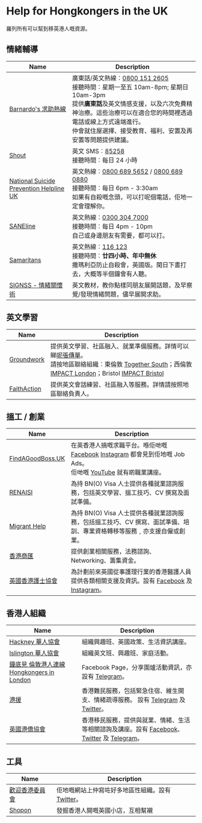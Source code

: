 # Help for Hongkongers in the UK
羅列所有可以幫到移英港人嘅資源。

## 情緒輔導
| Name                                                                                                                                               | Description                                                                                                                                                                                                                                                                        |
| -------------------------------------------------------------------------------------------------------------------------------------------------- | ---------------------------------------------------------------------------------------------------------------------------------------------------------------------------------------------------------------------------------------------------------------------------------- |
| [Barnardo's 求助熱線](https://helpline.barnardos.org.uk/boloh-helpline/hong-kong-bno-xianggang-bno)                                                | 廣東話/英文熱線︰[0800 151 2605](tel:08001512605)<br/>接聽時間︰星期一至五 10am-8pm; 星期日 10am-3pm<br/>提供**廣東話**及英文情感支援，以及六次免費精神治療。這些治療可以在適合您的時間裡透過電話或線上方式遠端進行。<br/>仲會就住屋選擇、接受教育、福利、安置及再安置等問題提供建議。 |
| [Shout](https://giveusashout.org/ "Shout website")                                                                                                 | 英文 SMS︰[85258](sms:+44-85258)<br/>接聽時間︰每日 24 小時<br/>                                                                                                                                                                                                                   |
| [National Suicide Prevention Helpline UK](https://www.spuk.org.uk/national-suicide-prevention-helpline-uk/ "National Suicide Prevention Helpline") | 英文熱線︰[0800 689 5652](tel:08006895652) / [0800 689 0880](tel:08006890880)<br/>接聽時間︰每日 6pm - 3:30am<br/>如果有自殺嘅念頭，可以打呢個電話，佢地一定會理解你。                                                                                                             |
| [SANEline](https://www.sane.org.uk/how-we-help/emotional-support/saneline-services)                                                                | 英文熱線︰[0300 304 7000](tel:+44-03003047000)<br/>接聽時間︰每日 4pm - 10pm<br/>自己或身邊朋友有需要，都可以打。                                                                                                                                                                  |
| [Samaritans](https://www.samaritans.org/)                                                                                                          | 英文熱線︰[116 123](tel:116123)<br/>接聽時間︰**廿四小時、年中無休**<br />撒瑪利亞防止自殺會，英國版。閑日下晝打去，大概等半個鐘會有人聽。                                                                                                                                         |
| [SIGNSS - 情緒關懷術](https://thriveldn.co.uk/communications/toolkits-and-resources/toolkit/thrive-ldn-mental-health-conversation-starter/) | 英文教材，教你點樣同朋友展開話題，及早察覺/發現情緒問題，儘早展開求助。               |

## 英文學習
| Name                                                                | Description                                                                                                                                                                                                                                                                                                                                                                                                           |
| ------------------------------------------------------------------- | --------------------------------------------------------------------------------------------------------------------------------------------------------------------------------------------------------------------------------------------------------------------------------------------------------------------------------------------------------------------------------------------------------------------- |
| [Groundwork](https://www.groundwork.org.uk/projects/impact-london/) | 提供英文學習、社區融入、就業準備服務。詳情可以睇[呢張傳單](https://www.groundwork.org.uk/wp-content/uploads/2022/04/Traditional-Chinese-Flyer.pdf)。<br/>請按地區聯絡組織︰東倫敦 [Together South](https://www.groundwork.org.uk/projects/together/)；西倫敦 [IMPACT London](https://www.groundwork.org.uk/projects/impact-london/)；Bristol [IMPACT Bristol](https://www.groundwork.org.uk/projects/impact-bristol/) |
| [FaithAction](https://cafeconnect.faithaction.net/) | 提供英文會話練習、社區融入等服務。詳情請按照地區聯絡負責人。                                                                                                                                                                                                                                                                                                                                                                                                                     |

## 搵工 / 創業
| Name                                                                     | Description                                                                                                                                                                                                                                                                      |
| ------------------------------------------------------------------------ | -------------------------------------------------------------------------------------------------------------------------------------------------------------------------------------------------------------------------------------------------------------------------------- |
| [FindAGoodBoss.UK](https://FindAGoodBoss.UK)                             | 在英香港人搞嘅求職平台。喺佢哋嘅 [Facebook](https://www.facebook.com/findagoodboss.UK/) [Instagram](https://www.instagram.com/findagoodboss.uk/) 都會見到佢地嘅 Job Ads。<br/>佢哋嘅 [YouTube](https://www.youtube.com/channel/UCXigJ2SOHGsVZTXMCSkYg2Q/videos) 就有啲職業講座。 |
| [RENAISI](https://renaisi.com/services/hongkongers-employment-support/)  | 為持 BN(O) Visa 人士提供各種就業諮詢服務，包括英文學習、搵工技巧、CV 撰寫及面試準備。                                                                                                                                                                                            |
| [Migrant Help](https://www.migranthelpuk.org/hongkong-welcome-programme) | 為持 BN(O) Visa 人士提供各種就業諮詢服務，包括搵工技巧、CV 撰寫、面試準備、培訓、專業資格轉移等服務﹐亦支援自僱或創業。                                                                                                                                                          |
| [香港商匯](https://www.hkbusinesshub.net/)                               | 提供創業相關服務，法務諮詢、Networking、籌集資金。                                                                                                                                                                                                                               |
| [英國香港護士協會](https://www.hknauk.org/)                              | 為計劃前來英國從事護理行業的香港醫護人員提供各類相關支援及資訊。設有 [Facebook](https://www.facebook.com/hknauk/) 及 [Instagram](https://www.instagram.com/hknursingassociationuk/)。                                                                                            |

## 香港人組織
| Name                                                                                 | Description                                                                                                                                                                                                              |
| ------------------------------------------------------------------------------------ | ------------------------------------------------------------------------------------------------------------------------------------------------------------------------------------------------------------------------ |
| [Hackney 華人協會](facebook.com/HackneyChineseCommunityServices)                                                                     | 組織興趣班、英國政策、生活資訊講座。                                                                                                                                                                                     |
| [Islington 華人協會](https://www.welcomehongkongers.com/latest-news)                 | 組織英文班、興趣班、家庭活動。                                                                                                                                                                                           |
| [鐘底見 倫敦港人連線 Hongkongers in London](https://www.facebook.com/TimeWillSeeUK/) | Facebook Page，分享圍爐活動資訊，亦設有 [Telegram](https://t.me/TimeWillSee)。                                                                                                                                             |
| [港援](https://www.hkaid.org.uk/)                                                    | 香港難民服務，包括緊急住宿、維生開支、情緒疏導服務。 設有 [Telegram](https://t.me/hkaiduk) 及 [Twitter](https://twitter.com/hkaiduk)。                                                                                   |
| [英國港僑協會](https://www.hongkongers.org.uk/)                                      | 香港移民服務，提供與就業、情緒、生活等相關諮詢及講座。設有 [Facebook](https://www.facebook.com/HongkongersUK/?ref=page_internal)、[Twitter](https://twitter.com/HongkongersUK) 及 [Telegram](https://t.me/HongkongersUK)。 |

## 工具
| Name                                                                                                                                        | Description                                                                           |
| ------------------------------------------------------------------------------------------------------------------------------------------- | ------------------------------------------------------------------------------------- |
| [歡迎香港委員會](https://www.welcomehk.org/hk-arrivals)                                                                                     | 佢地嘅網站上仲寫咗好多地區性組織。設有 [Twitter](https://twitter.com/welcominghk)。 |
| [Shopon](https://www.shopon.hk/appdownload)                                                                                                 | 發掘香港人開嘅英國小店，互相幫襯                                                      |

